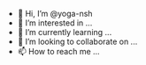 - 👋 Hi, I’m @yoga-nsh
- 👀 I’m interested in ...
- 🌱 I’m currently learning ...
- 💞️ I’m looking to collaborate on ...
- 📫 How to reach me ...

<!---
yoga-nsh/yoga-nsh is a ✨ special ✨ repository because its `README.md` (this file) appears on your GitHub profile.
You can click the Preview link to take a look at your changes.
--->

